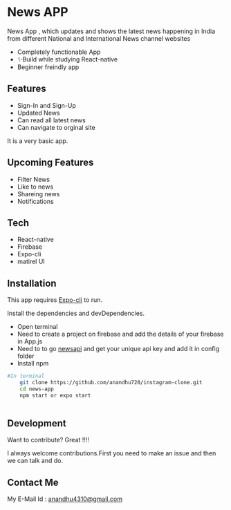 # News APP

News App , which updates and shows the latest news happening in India from different National and International News channel websites

- Completely functionable App
- ✨Build while studying React-native
- Beginner freindly app

## Features

- Sign-In and Sign-Up
- Updated News
- Can read all latest news
- Can navigate to orginal site

It is a very basic app.

## Upcoming Features

- Filter News
- Like to news
- Shareing news
- Notifications


## Tech

- React-native
- Firebase
- Expo-cli
- matirel UI

## Installation

This app requires [Expo-cli](https://expo.io/)  to run.

Install the dependencies and devDependencies.
- Open terminal
- Need to create a project on firebase and add the details of your firebase in App.js
- Need to to go [newsapi](https://newsapi.org) and get your unique api key and add it in config folder
- Install npm

```sh
#In terminal
    git clone https://github.com/anandhu720/instagram-clone.git
    cd news-app
    npm start or expo start
    
```



## Development

Want to contribute? Great !!!!

I always welcome contributions.First you need to make an issue and then we can talk and do.

## Contact Me

My E-Mail Id :
anandhu4310@gmail.com
